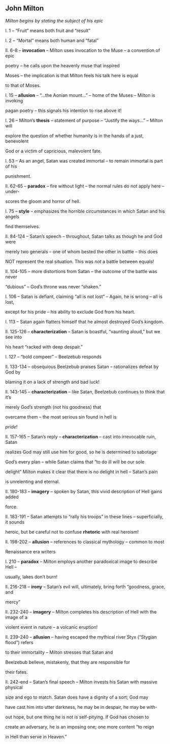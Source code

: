 ## John Milton

*Milton begins by stating the subject of his epic*

l. 1 – “Fruit” means both fruit and “result”

l. 2 – “Mortal” means both human and “fatal”

ll. 6-8 – **<span class="underline">invocation</span>** – Milton uses invocation to the Muse – a convention of epic

poetry – he calls upon the heavenly muse that inspired

<span class="underline">Moses</span> – the implication is that Milton feels his talk here is equal

to that of Moses.

l. 15 – **<span class="underline">allusion</span>** – “…the Aonian mount…” – home of the Muses – Milton is invoking

pagan poetry – this signals his intention to rise above it\!

l. 26 – Milton’s **<span class="underline">thesis</span>** – statement of purpose – “Justify the ways…” – Milton will

explore the question of whether humanity is in the hands of a just, benevolent

God or a victim of capricious, malevolent fate.

l. 53 – As an angel, Satan was created immortal – to remain immortal is part of his

punishment.

ll. 62-65 – **<span class="underline">paradox</span>** – fire without light – the normal rules do not apply here – under-

scores the gloom and horror of hell.

l. 75 – **<span class="underline">style</span>** – emphasizes the horrible circumstances in which Satan and his angels

find themselves.

ll. 84-124 – Satan’s speech – throughout, Satan talks as though he and God were

merely two generals – one of whom bested the other in battle – this does

NOT represent the real situation. This was *not* a battle between equals\!

ll. 104-105 – more distortions from Satan – the outcome of the battle was never

“dubious” – God’s throne was never “shaken.”

l. 106 – Satan is defiant, claiming “all is not lost” – Again, he is wrong – all <span class="underline">is</span> lost,

except for his pride – his ability to exclude God from his heart.

l. 113 – Satan again flatters himself that he almost destroyed God’s kingdom.

ll. 125-126 – **<span class="underline">characterization</span>** – Satan is boastful, “vaunting aloud,” but we see into

his heart “racked with deep despair.”

l. 127 – “bold compeer” – Beelzebub responds

ll. 133-134 – obsequious Beelzebub praises Satan – rationalizes defeat by God by

blaming it on a lack of strength and bad luck\!

ll. 143-145 – **<span class="underline">characterization</span>** – like Satan, Beelzebub continues to think that it’s

merely God’s strength (not his goodness) that

overcame them – the most serious sin found in hell is

*<span class="underline">pride</span>*\!

ll. 157-165 – Satan’s reply – **<span class="underline">characterization</span>** – cast into irrevocable ruin, Satan

realizes God may still use him for good, so he is determined to sabotage

God’s every plan – while Satan claims that “to do ill will be our sole

delight” Milton makes it clear that there is no delight in hell – Satan’s pain

is unrelenting and eternal.

ll. 180-183 – **<span class="underline">imagery</span>** – spoken by Satan, this vivid description of Hell gains added

force.

ll. 183-191 – Satan attempts to “rally his troops” in these lines – superficially, it <span class="underline">sounds</span>

heroic, but be careful not to confuse **<span class="underline">rhetoric</span>** with real heroism\!

ll. 198-202 – **<span class="underline">allusion</span>** – references to classical mythology – common to most

Renaissance era writers

l. 210 – **<span class="underline">paradox</span>** – Milton employs another paradoxical image to describe Hell –

usually, lakes don’t burn\!

ll. 216-218 – **<span class="underline">irony</span>** – Satan’s evil will, ultimately, bring forth “goodness, grace, and

mercy”

ll. 232-240 – **<span class="underline">imagery</span>** – Milton completes his description of Hell with the image of a

violent event in nature – a volcanic eruption\!

ll. 239-240 – **<span class="underline">allusion</span>** – having escaped the mythical river Styx (“Stygian flood”) refers

to their immortality – Milton stresses that Satan and

Beelzebub believe, mistakenly, that they are responsible for

their fates.

ll. 242-end – Satan’s final speech – Milton invests his Satan with massive physical

size and ego to match. Satan does have a dignity of a sort; God may

have cast him into utter darkness, he may be in despair, he may be with-

out hope, but one thing he is not is self-pitying. If God has chosen to

create an adversary, he is an imposing one; one more content “to reign

in Hell than serve in Heaven.”
